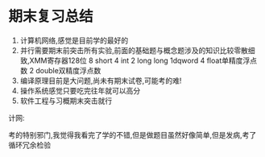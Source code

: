 # 期末复习总结



1. 计算机网络,感觉是目前学的最好的
2. 并行需要期末前突击所有实验,前面的基础题与概念题涉及的知识比较零散细致,XMM寄存器128位 8 short 4 int 2 long long 1dqword  4 float单精度浮点数 2 double双精度浮点数
3. 编译原理目前是大问题,尚未有期末试卷,可能考的难!
4. 操作系统感觉只要吃完往年就可以高分
5. 软件工程与习概期末突击就行



计网:

考的特别邪门,我觉得我看完了学的不错,但是做题目虽然好像简单,但是发病,考了循环冗余检验

